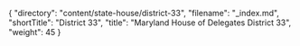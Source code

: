 {
  "directory": "content/state-house/district-33",
  "filename": "_index.md",
  "shortTitle": "District 33",
  "title": "Maryland House of Delegates District 33",
  "weight": 45
}
